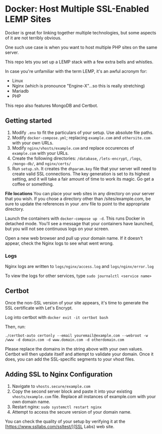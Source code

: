 # Docker: Host Multiple SSL-Enabled LEMP Sites

Docker is great for linking together multiple technologies, but some aspects of it are not terribly obvious.

One such use case is when you want to host multiple PHP sites on the same server.

This repo lets you set up a LEMP stack with a few extra bells and whistles.

In case you're unfamiliar with the term LEMP, it's an awful acronym for:

* Linux
* Nginx (which is pronounce "Engine-X"...so this is really stretching)
* Mariadb
* PHP

This repo also features MongoDB and Certbot.

## Getting started
1. Modify `.env` to fit the particulars of your setup. Use absolute file paths.
2. Modify `docker-compose.yml`; replacing `example.com` and `othersite.com` with your own URLs.
3. Modify `nginx/vhosts/example.com` and replace occurences of `example.com` with your URLs.
4. Create the following directories: `/database`, `/lets-encrypt`, `/logs`, `/mongo-db/`, and `nginx/certs/`
5. Run `setup.sh`. It creates the `dhparam.key` file that your server will need to create valid SSL connections. The key generation is set to its highest setting, and it will take a fair amount of time to work its magic. Go get a coffee or something.

**File locations**
You can place your web sites in any directory on your server that you wish. If you chose a directory other than /sites/example.com, be sure to update the references in your .env file to point to the appropriate directory.

Launch the containers with `docker-compose up -d`. This runs Docker in detached mode. You'll see a message that your containers have launched, but you will not see continuous logs on your screen.

Open a new web browser and pull up your domain name. If it doesn't appear, check the Nginx logs to see what went wrong.

### Logs
Nginx logs are written to `logs/nginx/access.log` and `logs/nginx/error.log`

To view the logs for other services, type `sudo journalctl <service name>`

## Certbot
Once the non-SSL version of your site appears, it's time to generate the SSL certificate with Let's Encrypt.

Log into certbot with `docker exit -it certbot bash`

Then, run:

`./certbot-auto certonly --email youremail@example.com --webroot -w /www -d domain.com -d www.domain.com -d otherdomain.com`

Please replace the domains in the string above with your own values. Certbot will then update itself and attempt to validate your domain. Once it does, you can add the SSL-specific segments to your vhost files.

## Adding SSL to Nginx Configuration

1. Navigate to `vhosts.secure/example.com`
2. Copy the second server block and paste it into your existing `vhosts/example.com` file. Replace all instances of example.com with your own domain name.
3. Restart nginx: `sudo systemctl restart nginx`
4. Attempt to access the secure version of your domain name.

You can check the quality of your setup by verifying it at the [https://www.ssllabs.com/ssltest/](SSL Labs) web site.